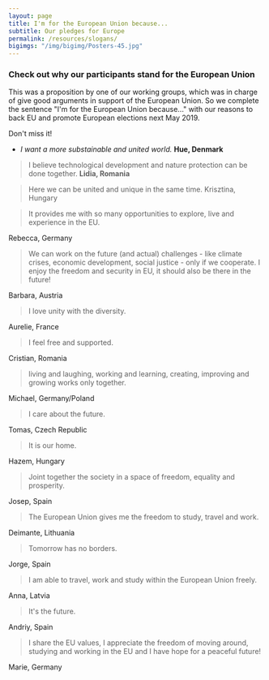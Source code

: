```yaml
---
layout: page
title: I'm for the European Union because...
subtitle: Our pledges for Europe
permalink: /resources/slogans/
bigimgs: "/img/bigimg/Posters-45.jpg"
---
```


### Check out why our participants stand for the European Union

This was a proposition by one of our working groups, which was in charge of give good arguments in support of the European Union.
So we complete the sentence "I'm for the European Union because..." with our reasons to back EU and promote European elections next May 2019. 

Don't miss it!

- _I want a more substainable and united world._ __Hue, Denmark__

> I believe technological development and nature protection can be done together.
> __Lidia, Romania__

> Here we can be united and unique in the same time.
Krisztina, Hungary

> It provides me with so many opportunities to explore, live and experience in the EU.

Rebecca, Germany

> We can work on the future (and actual) challenges - like climate crises, economic development, social justice - only if we cooperate. I enjoy the freedom and security in EU, it should also be there in the future!

Barbara, Austria

> I love unity with the diversity.

Aurelie, France

> I feel free and supported.

Cristian, Romania

> living and laughing, working and learning, creating, improving and growing works only together.

Michael, Germany/Poland

> I care about the future.

Tomas, Czech Republic

> It is our home.

Hazem, Hungary

> Joint together the society in a space of freedom, equality and prosperity.

Josep, Spain

> The European Union gives me the freedom to study, travel and work.

Deimante, Lithuania

> Tomorrow has no borders.

Jorge, Spain

> I am able to travel, work and study within the European Union freely.

Anna, Latvia

> It's the future.

Andriy, Spain

> I share the EU values, I appreciate the freedom of moving around, studying and working in the EU and I have hope for a peaceful future!

Marie, Germany
